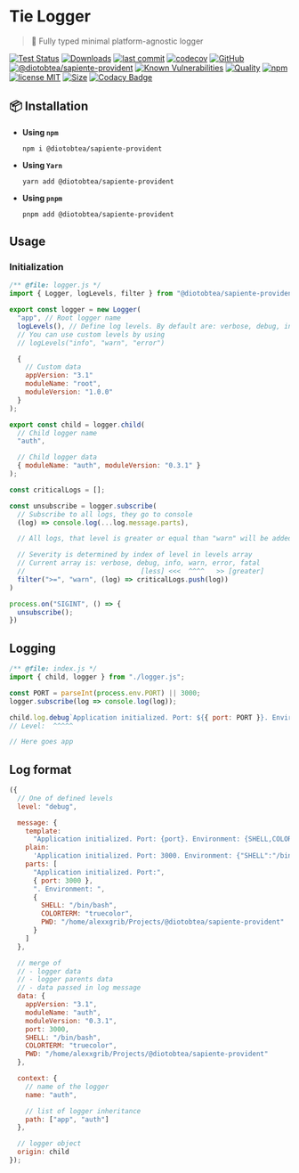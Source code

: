 # Tie Logger

> 👔 Fully typed minimal platform-agnostic logger

[![Test Status](https://github.com/diotobtea/sapiente-provident/actions/workflows/test.yml/badge.svg)](https://github.com/diotobtea/sapiente-provident)
[![Downloads](https://img.shields.io/npm/dt/@diotobtea/sapiente-provident.svg)](https://npmjs.com/package/@diotobtea/sapiente-provident)
[![last commit](https://img.shields.io/github/last-commit/AlexXanderGrib/@diotobtea/sapiente-provident.svg)](https://github.com/diotobtea/sapiente-provident)
[![codecov](https://img.shields.io/codecov/c/github/AlexXanderGrib/@diotobtea/sapiente-provident/main.svg)](https://codecov.io/gh/AlexXanderGrib/@diotobtea/sapiente-provident)
[![GitHub](https://img.shields.io/github/stars/AlexXanderGrib/@diotobtea/sapiente-provident.svg)](https://github.com/diotobtea/sapiente-provident)
[![@diotobtea/sapiente-provident](https://snyk.io/advisor/npm-package/@diotobtea/sapiente-provident/badge.svg)](https://snyk.io/advisor/npm-package/@diotobtea/sapiente-provident)
[![Known Vulnerabilities](https://snyk.io/test/npm/@diotobtea/sapiente-provident/badge.svg)](https://snyk.io/test/npm/@diotobtea/sapiente-provident)
[![Quality](https://img.shields.io/npms-io/quality-score/@diotobtea/sapiente-provident.svg?label=quality%20%28npms.io%29&)](https://npms.io/search?q=@diotobtea/sapiente-provident)
[![npm](https://img.shields.io/npm/v/@diotobtea/sapiente-provident.svg)](https://npmjs.com/package/@diotobtea/sapiente-provident)
[![license MIT](https://img.shields.io/npm/l/@diotobtea/sapiente-provident.svg)](https://github.com/diotobtea/sapiente-provident/blob/main/LICENSE.txt)
[![Size](https://img.shields.io/bundlephobia/minzip/@diotobtea/sapiente-provident)](https://bundlephobia.com/package/@diotobtea/sapiente-provident)
[![Codacy Badge](https://app.codacy.com/project/badge/Grade/c32597c51ac540b08a2474575ae25cbb)](https://www.codacy.com/gh/AlexXanderGrib/@diotobtea/sapiente-provident/dashboard?utm_source=github.com&utm_medium=referral&utm_content=AlexXanderGrib/@diotobtea/sapiente-provident&utm_campaign=Badge_Grade)

## 📦 Installation

- **Using `npm`**
  ```shell
  npm i @diotobtea/sapiente-provident
  ```
- **Using `Yarn`**
  ```shell
  yarn add @diotobtea/sapiente-provident
  ```
- **Using `pnpm`**
  ```shell
  pnpm add @diotobtea/sapiente-provident
  ```

## Usage

### Initialization

```javascript
/** @file: logger.js */
import { Logger, logLevels, filter } from "@diotobtea/sapiente-provident";

export const logger = new Logger(
  "app", // Root logger name
  logLevels(), // Define log levels. By default are: verbose, debug, info, warn, error, fatal
  // You can use custom levels by using
  // logLevels("info", "warn", "error")

  {
    // Custom data
    appVersion: "3.1"
    moduleName: "root",
    moduleVersion: "1.0.0"
  }
);

export const child = logger.child(
  // Child logger name
  "auth",

  // Child logger data
  { moduleName: "auth", moduleVersion: "0.3.1" }
);

const criticalLogs = [];

const unsubscribe = logger.subscribe(
  // Subscribe to all logs, they go to console
  (log) => console.log(...log.message.parts),

  // All logs, that level is greater or equal than "warn" will be added to critical logs

  // Severity is determined by index of level in levels array
  // Current array is: verbose, debug, info, warn, error, fatal
  //                             [less] <<<  ^^^^   >> [greater]
  filter(">=", "warn", (log) => criticalLogs.push(log))
)

process.on("SIGINT", () => {
  unsubscribe();
})
```

## Logging

```javascript
/** @file: index.js */
import { child, logger } from "./logger.js";

const PORT = parseInt(process.env.PORT) || 3000;
logger.subscribe(log => console.log(log));

child.log.debug`Application initialized. Port: ${{ port: PORT }}. Environment: ${{process.env}}`;
// Level:  ^^^^^

// Here goes app
```

## Log format

```javascript
({
  // One of defined levels
  level: "debug",

  message: {
    template:
      "Application initialized. Port: {port}. Environment: {SHELL,COLORTERM,PWD}",
    plain:
      'Application initialized. Port: 3000. Environment: {"SHELL":"/bin/bash","COLORTERM":"truecolor","PWD":"/home/alexxgrib/Projects/@diotobtea/sapiente-provident"}',
    parts: [
      "Application initialized. Port:",
      { port: 3000 },
      ". Environment: ",
      {
        SHELL: "/bin/bash",
        COLORTERM: "truecolor",
        PWD: "/home/alexxgrib/Projects/@diotobtea/sapiente-provident"
      }
    ]
  },

  // merge of
  // - logger data
  // - logger parents data
  // - data passed in log message
  data: {
    appVersion: "3.1",
    moduleName: "auth",
    moduleVersion: "0.3.1",
    port: 3000,
    SHELL: "/bin/bash",
    COLORTERM: "truecolor",
    PWD: "/home/alexxgrib/Projects/@diotobtea/sapiente-provident"
  },

  context: {
    // name of the logger
    name: "auth",

    // list of logger inheritance
    path: ["app", "auth"]
  },

  // logger object
  origin: child
});
```
